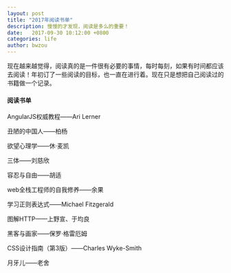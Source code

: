 ```yaml
---
layout: post
title: "2017年阅读书单"
description: 慢慢的才发现，阅读是多么的重要！
date:   2017-09-30 10:12:00 +0800
categories: life
author: bwzou
---
```

现在越来越觉得，阅读真的是一件很有必要的事情，每时每刻，如果有时间都应该去阅读！年初订了一些阅读的目标，也一直在进行着。现在只是想把自己阅读过的书籍做一个记录。

#### 阅读书单
AngularJS权威教程——Ari Lerner

丑陋的中国人——柏杨

欲望心理学——休·麦凯

三体——刘慈欣

容忍与自由——胡适

web全栈工程师的自我修养——余果

学习正则表达式——Michael Fitzgerald

图解HTTP——上野宣、于均良

黑客与画家——保罗·格雷厄姆

CSS设计指南（第3版）——Charles Wyke-Smith

月牙儿——老舍



